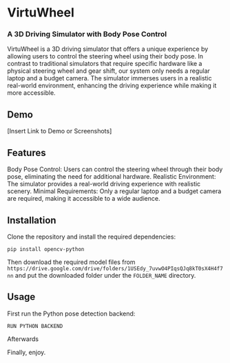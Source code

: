 # VirtuWheel
### A 3D Driving Simulator with Body Pose Control


VirtuWheel is a 3D driving simulator that offers a unique experience by allowing users to control the steering wheel using their body pose. In contrast to traditional simulators that require specific hardware like a physical steering wheel and gear shift, our system only needs a regular laptop and a budget camera. The simulator immerses users in a realistic real-world environment, enhancing the driving experience while making it more accessible.


## Demo
[Insert Link to Demo or Screenshots]

## Features
Body Pose Control: Users can control the steering wheel through their body pose, eliminating the need for additional hardware.
Realistic Environment: The simulator provides a real-world driving experience with realistic scenery.
Minimal Requirements: Only a regular laptop and a budget camera are required, making it accessible to a wide audience.


## Installation
Clone the repository and install the required dependencies:

`pip install opencv-python `

Then download the required model files from `https://drive.google.com/drive/folders/1USEdy_7uvwO4PIqsQJq8kT0sX4H4f7nn` and put the downloaded folder under the `FOLDER_NAME` directory.



## Usage

First run the Python pose detection backend:

`RUN PYTHON BACKEND`

Afterwards 

Finally, enjoy.

